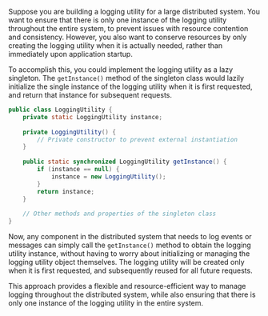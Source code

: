 ﻿
Suppose you are building a logging utility for a large distributed system. You want to ensure that there is only one instance of the logging utility throughout the entire system, to prevent issues with resource contention and consistency. However, you also want to conserve resources by only creating the logging utility when it is actually needed, rather than immediately upon application startup.

To accomplish this, you could implement the logging utility as a lazy singleton. The `getInstance()` method of the singleton class would lazily initialize the single instance of the logging utility when it is first requested, and return that instance for subsequent requests.
``` java
public class LoggingUtility {
    private static LoggingUtility instance;
    
    private LoggingUtility() {
        // Private constructor to prevent external instantiation
    }
    
    public static synchronized LoggingUtility getInstance() {
        if (instance == null) {
            instance = new LoggingUtility();
        }
        return instance;
    }
    
    // Other methods and properties of the singleton class
}
```
Now, any component in the distributed system that needs to log events or messages can simply call the `getInstance()` method to obtain the logging utility instance, without having to worry about initializing or managing the logging utility object themselves. The logging utility will be created only when it is first requested, and subsequently reused for all future requests.

This approach provides a flexible and resource-efficient way to manage logging throughout the distributed system, while also ensuring that there is only one instance of the logging utility in the entire system.
